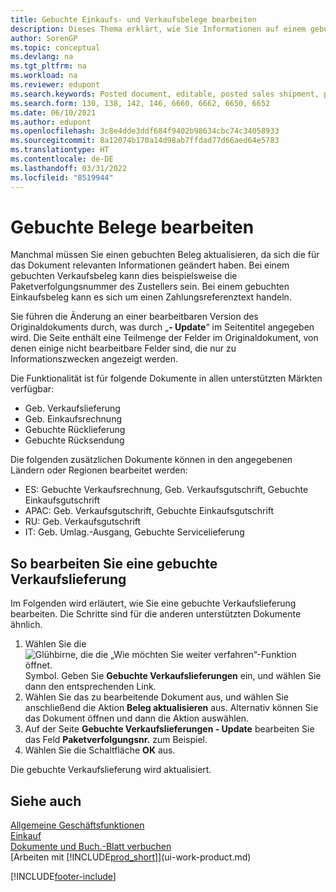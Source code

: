 ```yaml
---
title: Gebuchte Einkaufs- und Verkaufsbelege bearbeiten
description: Dieses Thema erklärt, wie Sie Informationen auf einem gebuchten Beleg wie einer Verkaufslieferung oder einer Einkaufsrechnung aktualisieren können, wenn sich relevante Informationen geändert haben.
author: SorenGP
ms.topic: conceptual
ms.devlang: na
ms.tgt_pltfrm: na
ms.workload: na
ms.reviewer: edupont
ms.search.keywords: Posted document, editable, posted sales shipment, posted purchase invoice, posted return shipment, posted return receipt, Business Central, business document
ms.search.form: 130, 138, 142, 146, 6660, 6662, 6650, 6652
ms.date: 06/10/2021
ms.author: edupont
ms.openlocfilehash: 3c8e4dde3ddf684f9402b98634cbc74c34058933
ms.sourcegitcommit: 8a12074b170a14d98ab7ffdad77d66aed64e5783
ms.translationtype: HT
ms.contentlocale: de-DE
ms.lasthandoff: 03/31/2022
ms.locfileid: "8519944"
---
```

# <a name="edit-posted-documents"></a>Gebuchte Belege bearbeiten

Manchmal müssen Sie einen gebuchten Beleg aktualisieren, da sich die für das Dokument relevanten Informationen geändert haben. Bei einem gebuchten Verkaufsbeleg kann dies beispielsweise die Paketverfolgungsnummer des Zustellers sein. Bei einem gebuchten Einkaufsbeleg kann es sich um einen Zahlungsreferenztext handeln.

Sie führen die Änderung an einer bearbeitbaren Version des Originaldokuments durch, was durch „**- Update**“ im Seitentitel angegeben wird. Die Seite enthält eine Teilmenge der Felder im Originaldokument, von denen einige nicht bearbeitbare Felder sind, die nur zu Informationszwecken angezeigt werden.

Die Funktionalität ist für folgende Dokumente in allen unterstützten Märkten verfügbar:

- Geb. Verkaufslieferung
- Geb. Einkaufsrechnung
- Gebuchte Rücklieferung
- Gebuchte Rücksendung

Die folgenden zusätzlichen Dokumente können in den angegebenen Ländern oder Regionen bearbeitet werden:

- ES: Gebuchte Verkaufsrechnung, Geb. Verkaufsgutschrift, Gebuchte Einkaufsgutschrift
- APAC: Geb. Verkaufsgutschrift, Gebuchte Einkaufsgutschrift
- RU: Geb. Verkaufsgutschrift
- IT: Geb. Umlag.-Ausgang, Gebuchte Servicelieferung

## <a name="to-edit-a-posted-sales-shipment"></a>So bearbeiten Sie eine gebuchte Verkaufslieferung

Im Folgenden wird erläutert, wie Sie eine gebuchte Verkaufslieferung bearbeiten. Die Schritte sind für die anderen unterstützten Dokumente ähnlich.

1. Wählen Sie die ![Glühbirne, die die „Wie möchten Sie weiter verfahren“-Funktion öffnet.](media/ui-search/search_small.png "Sagen Sie mir, was Sie tun möchten") Symbol. Geben Sie **Gebuchte Verkaufslieferungen** ein, und wählen Sie dann den entsprechenden Link.
2. Wählen Sie das zu bearbeitende Dokument aus, und wählen Sie anschließend die Aktion **Beleg aktualisieren** aus. Alternativ können Sie das Dokument öffnen und dann die Aktion auswählen.
3. Auf der Seite **Gebuchte Verkaufslieferungen - Update** bearbeiten Sie das Feld **Paketverfolgungsnr.** zum Beispiel.
4. Wählen Sie die Schaltfläche **OK** aus.

Die gebuchte Verkaufslieferung wird aktualisiert.

## <a name="see-also"></a>Siehe auch

[Allgemeine Geschäftsfunktionen](ui-across-business-areas.md)  
[Einkauf](purchasing-manage-purchasing.md)  
[Dokumente und Buch.-Blatt verbuchen](ui-post-documents-journals.md)  
[Arbeiten mit [!INCLUDE[prod_short](includes/prod_short.md)]](ui-work-product.md)  


[!INCLUDE[footer-include](includes/footer-banner.md)]
